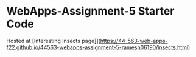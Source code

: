 # WebApps-Assignment-5 Starter Code
Hosted at [Interesting Insects page]](https://44-563-web-apps-f22.github.io/44563-webapps-assignment-5-ramesh06190/insects.html)